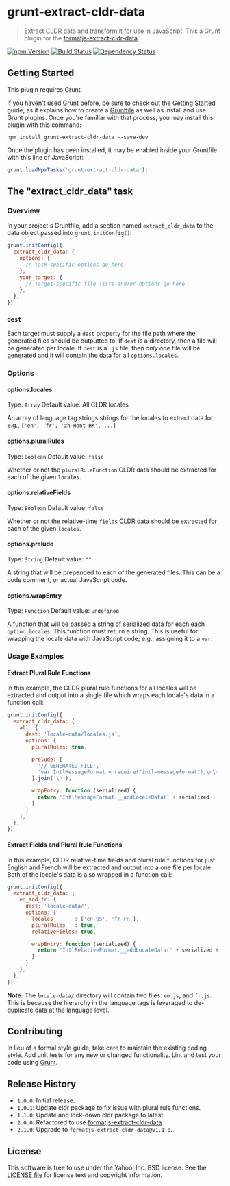 # grunt-extract-cldr-data

> Extract CLDR data and transform it for use in JavaScript. This a Grunt plugin for the [formatjs-extract-cldr-data][].

[![npm Version][npm-badge]][npm]
[![Build Status][travis-badge]][travis]
[![Dependency Status][david-badge]][david]

## Getting Started
This plugin requires Grunt.

If you haven't used [Grunt](http://gruntjs.com/) before, be sure to check out the [Getting Started](http://gruntjs.com/getting-started) guide, as it explains how to create a [Gruntfile](http://gruntjs.com/sample-gruntfile) as well as install and use Grunt plugins. Once you're familiar with that process, you may install this plugin with this command:

```shell
npm install grunt-extract-cldr-data --save-dev
```

Once the plugin has been installed, it may be enabled inside your Gruntfile with this line of JavaScript:

```js
grunt.loadNpmTasks('grunt-extract-cldr-data');
```

## The "extract_cldr_data" task

### Overview
In your project's Gruntfile, add a section named `extract_cldr_data` to the data object passed into `grunt.initConfig()`.

```js
grunt.initConfig({
  extract_cldr_data: {
    options: {
      // Task-specific options go here.
    },
    your_target: {
      // Target-specific file lists and/or options go here.
    },
  },
})
```

### `dest`

Each target must supply a `dest` property for the file path where the generated files should be outputted to. If `dest` is a directory, then a file will be generated per locale. If `dest` is a `.js` file, then _only one_ file will be generated and it will contain the data for all `options.locales`.

### Options

#### options.locales
Type: `Array`
Default value: All CLDR locales

An array of language tag strings strings for the locales to extract data for; e.g., `['en', 'fr', 'zh-Hant-HK', ...]`

#### options.pluralRules
Type: `Boolean`
Default value: `false`

Whether or not the `pluralRuleFunction` CLDR data should be extracted for each of the given `locales`.

#### options.relativeFields
Type: `Boolean`
Default value: `false`

Whether or not the relative-time `fields` CLDR data should be extracted for each of the given `locales`.

#### options.prelude
Type: `String`
Default value: `""`

A string that will be prepended to each of the generated files. This can be a code comment, or actual JavaScript code.

#### options.wrapEntry
Type: `Function`
Default value: `undefined`

A function that will be passed a string of serialized data for each each `option.locales`. This function must return a string. This is useful for wrapping the locale data with JavaScript code; e.g., assigning it to a `var`.

### Usage Examples

#### Extract Plural Rule Functions
In this example, the CLDR plural rule functions for all locales will be extracted and output into a single file which wraps each locale's data in a function call:

```js
grunt.initConfig({
  extract_cldr_data: {
    all: {
      dest: 'locale-data/locales.js',
      options: {
        pluralRules: true,

        prelude: [
          '// GENERATED FILE',
          'var IntlMessageFormat = require("intl-messageformat");\n\n'
        ].join('\n'),

        wrapEntry: function (serialized) {
          return 'IntlMessageFormat.__addLocaleData(' + serialized + ');';
        }
      }
    },
  },
})
```

#### Extract Fields and Plural Rule Functions
In this example, CLDR relative-time fields and plural rule functions for just English and French will be extracted and output into a one file per locale. Both of the locale's data is also wrapped in a function call:

```js
grunt.initConfig({
  extract_cldr_data: {
    en_and_fr: {
      dest: 'locale-data/',
      options: {
        locales       : ['en-US', 'fr-FR'],
        pluralRules   : true,
        relativeFields: true,

        wrapEntry: function (serialized) {
          return 'IntlRelativeFormat.__addLocaleData(' + serialized + ');';
        }
      }
    },
  },
})
```

**Note:** The `locale-data/` directory will contain two files: `en.js`, and `fr.js`. This is because the hierarchy in the language tags is leveraged to de-duplicate data at the language level.

## Contributing
In lieu of a formal style guide, take care to maintain the existing coding style. Add unit tests for any new or changed functionality. Lint and test your code using [Grunt](http://gruntjs.com/).

## Release History
- `1.0.0`: Initial release.
- `1.0.1`: Update cldr package to fix issue with plural rule functions.
- `1.1.0`: Update and lock-down cldr package to latest.
- `2.0.0`: Refactored to use [formatjs-extract-cldr-data][].
- `2.1.0`: Upgrade to `formatjs-extract-cldr-data@v1.1.0`.

## License
This software is free to use under the Yahoo! Inc. BSD license.
See the [LICENSE file][LICENSE] for license text and copyright information.


[formatjs-extract-cldr-data]: https://github.com/yahoo/formatjs-extract-cldr-data
[npm]: https://www.npmjs.org/package/grunt-extract-cldr-data
[npm-badge]: https://img.shields.io/npm/v/grunt-extract-cldr-data.svg?style=flat-square
[travis]: https://travis-ci.org/yahoo/grunt-extract-cldr-data
[travis-badge]: https://img.shields.io/travis/yahoo/grunt-extract-cldr-data/master.svg?style=flat-square
[david]: https://david-dm.org/yahoo/grunt-extract-cldr-data
[david-badge]: https://img.shields.io/david/yahoo/grunt-extract-cldr-data.svg?style=flat-square
[LICENSE]: https://github.com/yahoo/grunt-extract-cldr-data/blob/master/LICENSE

